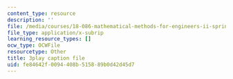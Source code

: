 ```yaml
---
content_type: resource
description: ''
file: /media/courses/18-086-mathematical-methods-for-engineers-ii-spring-2006/fe84642f0094408b515889b0d42d45d7_ByGXz_uHEdM.srt
file_type: application/x-subrip
learning_resource_types: []
ocw_type: OCWFile
resourcetype: Other
title: 3play caption file
uid: fe84642f-0094-408b-5158-89b0d42d45d7
---
```

